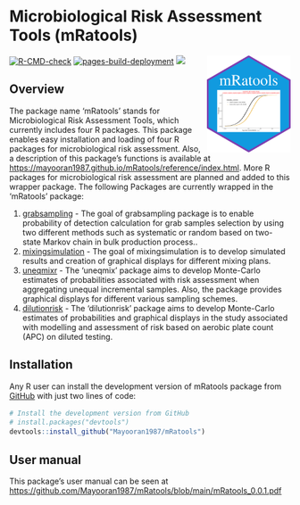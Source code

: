 # Microbiological Risk Assessment Tools (mRatools)

<img src="man/figures/logo.png" align="right" width="150" />

<!-- badges: start -->
<!-- [![Build Status](https://travis-ci.com/Mayooran1987/uneqmix.svg?branch=main)](https://travis-ci.com/Mayooran1987/uneqmixr)-->

<!-- [[![R](https://github.com/Mayooran1987/mRatools/actions/workflows/r.yml/badge.svg)](https://github.com/Mayooran1987/mRatools/actions/workflows/r.yml)-->
[![R-CMD-check](https://github.com/Mayooran1987/mRatools/actions/workflows/rcmd.yml/badge.svg)](https://github.com/Mayooran1987/mRatools/actions/workflows/rcmd.yml)
[![pages-build-deployment](https://github.com/Mayooran1987/mRatools/actions/workflows/pages/pages-build-deployment/badge.svg)](https://github.com/Mayooran1987/mRatools/actions/workflows/pages/pages-build-deployment)
<a href="https://github.com/Mayooran1987/mRatools/pulse" alt="Activity">
        <img src="https://img.shields.io/github/commit-activity/m/Mayooran1987/mRatools" /></a>
## Overview

The package name ‘mRatools’ stands for Microbiological Risk Assessment Tools, which currently includes four R packages. This package enables easy installation and loading of four R packages  for microbiological risk assessment. Also, a description of this package’s functions is available at <https://mayooran1987.github.io/mRatools/reference/index.html>.
More R packages for microbiological risk assessment are planned and added to this wrapper package. The following Packages are currently wrapped in the ‘mRatools’ package:
1. [grabsampling](https://mayooran1987.github.io/grabsampling/) - The goal of grabsampling package is to enable probability of detection calculation for grab samples selection by using two different methods such as systematic or random based on two-state Markov chain in bulk production process..
2. [mixingsimulation](https://mayooran1987.github.io/mixingsimulation/) - The goal of mixingsimulation is to develop simulated results and creation of graphical displays for different mixing plans. 
3. [uneqmixr](https://mayooran1987.github.io/uneqmixr/index.html) - The ‘uneqmix’ package aims to develop Monte-Carlo estimates of probabilities associated with risk assessment when aggregating unequal incremental samples. Also, the package provides graphical displays for different various sampling schemes. 
4. [dilutionrisk](https://mayooran1987.github.io/dilutionrisk/) - The ‘dilutionrisk’ package aims to develop Monte-Carlo estimates of probabilities and graphical displays in the study associated with modelling and assessment of risk based on aerobic plate count (APC) on diluted testing.

## Installation

Any R user can install the development version of mRatools package from
[GitHub](https://github.com/) with just two lines of code:

``` r
# Install the development version from GitHub
# install.packages("devtools")
devtools::install_github("Mayooran1987/mRatools")
```

## User manual

This package’s user manual can be seen at
<https://github.com/Mayooran1987/mRatools/blob/main/mRatools_0.0.1.pdf>
